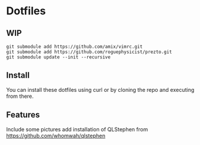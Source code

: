 Dotfiles
========

WIP
-------
```
git submodule add https://github.com/amix/vimrc.git
git submodule add https://github.com/roguephysicist/prezto.git
git submodule update --init --recursive
```

Install
-------
You can install these dotfiles using curl or by cloning the repo and executing from there.

Features
--------
Include some pictures
add installation of QLStephen from https://github.com/whomwah/qlstephen

